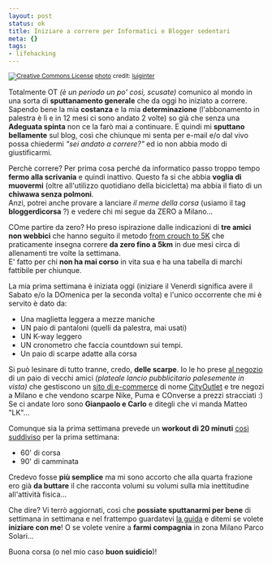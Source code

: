 ```yaml
--- 
layout: post
status: ok
title: Iniziare a correre per Informatici e Blogger sedentari
meta: {}
tags: 
- lifehacking
---
```

<a href="http://www.flickr.com/photos/79203469@N00/15298949/" title="" target="_blank"><img src="http://farm1.static.flickr.com/12/15298949_1e5094bb64.jpg" alt="" border="0" /></a>  
<small><a href="http://www.photodropper.com/creative-commons/" title="creative commons" target="_blank"><img src="http://www.lastknight.com/wp-content/plugins/photo_dropper//images/cc.gif" alt="Creative Commons License" border="0" /></a> <a href="http://www.photodropper.com/photos/" target="_blank">photo</a> credit: <a href="http://www.flickr.com/people/luiginter/" title="luiginter" target="_blank">luiginter</a></small>  
  
Totalmente OT *(è un periodo un po' così, scusate)* comunico al mondo in una sorta di **sputtanamento generale** che da oggi ho iniziato a correre.  
Sapendo bene la mia **costanza** e la mia **determinazione** (l'abbonamento in palestra è lì e in 12 mesi ci sono andato 2 volte) so già che senza una **Adeguata spinta** non ce la farò mai a continuare. E quindi mi **sputtano bellamente** sul blog, così che chiunque mi senta per e-mail e/o dal vivo possa chiedermi *"sei andato a correre?"* ed io non abbia modo di giustificarmi.  
  
Perchè correre? Per prima cosa perché da informatico passo troppo tempo **fermo alla scrivania** e quindi inattivo. Questo fa si che abbia **voglia di muovermi** (oltre all'utilizzo quotidiano della bicicletta) ma abbia il fiato di un **chiwawa senza polmoni**.  
Anzi, potrei anche provare a lanciare *il meme della corsa* (usiamo il tag **bloggerdicorsa** ?) e vedere chi mi segue da ZERO a Milano...  
  
COme partire da zero? Ho preso ispirazione dalle indicazioni di **tre amici non webbici** che hanno seguito il metodo [from crouch to 5K][1] che praticamente insegna correre **da zero fino a 5km** in due mesi circa di allenamenti tre volte la settimana.  
E' fatto per chi **non ha mai corso** in vita sua e ha una tabella di marchi fattibile per chiunque.  
  
La mia prima settimana è iniziata oggi (iniziare il Venerdì significa avere il Sabato e/o la DOmenica per la seconda volta) e l'unico occorrente che mi è servito è dato da:  
  
* Una maglietta leggera a mezze maniche
* UN paio di pantaloni (quelli da palestra, mai usati)
* UN K-way leggero
* UN cronometro che faccia countdown sui tempi.  
* Un paio di scarpe adatte alla corsa  
  
Si può lesinare di tutto tranne, credo, **delle scarpe**. Io le ho prese [al negozio][2] di un paio di vecchi amici *(plateale lancio pubblicitario palesemente in vista)* che gestiscono un [sito di e-commerce][2] di nome [CityOutlet][2] e tre negozi a Milano e che vendono scarpe Nike, Puma e COnverse a prezzi stracciati :)  
Se ci andate loro sono **Gianpaolo e Carlo** e ditegli che vi manda Matteo "LK"...  
  
Comunque sia la prima settimana prevede un **workout di 20 minuti** [così suddiviso][1] per la prima settimana:  
  
* 60' di corsa
* 90' di camminata  
  
Credevo fosse **più semplice** ma mi sono accorto che alla quarta frazione ero già **da buttare** il che racconta volumi su volumi sulla mia inettitudine all'attività fisica...  
  
Che dire? Vi terrò aggiornati, così che **possiate sputtanarmi per bene** di settimana in settimana e nel frattempo guardatevi [la guida][1] e  ditemi se volete **iniziare con me**! O se volete venire a **farmi compagnia** in zona Milano Parco Solari...  
  
Buona corsa (o nel mio caso **buon suidicio**)!  
  
[1]: http://www.coolrunning.com/engine/2/2_3/181.shtml
[2]: http://cityoutlet.it/ 
